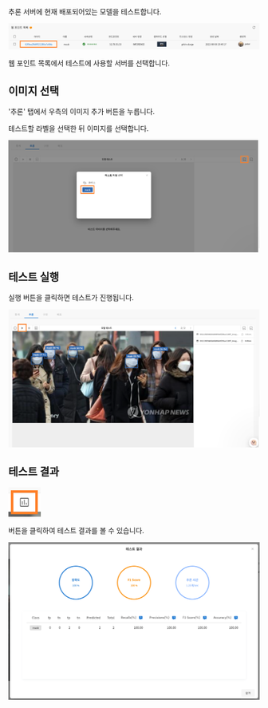   

추론 서버에 현재 배포되어있는 모델을 테스트합니다.

  

![img1](https://raw.githubusercontent.com/vazilcompany/vridge-docs/main/guide/img/web_points/inference_server/model_test_01.png)  


웹 포인트 목록에서 테스트에 사용할 서버를 선택합니다.

  

이미지 선택
------


'추론' 탭에서 우측의 이미지 추가 버튼을 누릅니다.

테스트할 라벨을 선택한 뒤 이미지를 선택합니다.

![img1](https://raw.githubusercontent.com/vazilcompany/vridge-docs/main/guide/img/web_points/inference_server/model_test_02.png)  


  

테스트 실행
------


실행 버튼을 클릭하면 테스트가 진행됩니다.

![img1](https://raw.githubusercontent.com/vazilcompany/vridge-docs/main/guide/img/web_points/inference_server/model_test_03.png)  


  

  

테스트 결과
------


![img1](https://raw.githubusercontent.com/vazilcompany/vridge-docs/main/guide/img/web_points/inference_server/model_test_04.png)  


버튼을 클릭하여 테스트 결과를 볼 수 있습니다.

![img1](https://raw.githubusercontent.com/vazilcompany/vridge-docs/main/guide/img/web_points/inference_server/model_test_05.png)  
